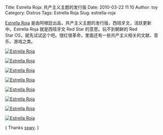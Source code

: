 Title: Estrella Roja: 共产主义主题的发行版
Date: 2010-03-22 11:10
Author: toy
Category: Distros
Tags: Estrella Roja
Slug: estrella-roja

[Estrella Roja](http://www.estrellaroja.info/)
是由阿根廷出品，共产主义主题的发行版，西班牙文，活跃更新中。Estrella
Roja 就是西班牙文 Red Star 的意思。玩不到朝鲜的 Red  
Star
OS，就先试试这个吧。很红很革命，里面还有一些共产主义相关的文献、音乐、游戏之类。

[![Estrella
Roja](http://i.linuxtoy.org/images/2010/03/thumb-estrella-roja.png)](http://i.linuxtoy.org/images/2010/03/estrella-roja.png)

[![Estrella
Roja](http://i.linuxtoy.org/images/2010/03/thumb-estrella-roja-1.png)](http://i.linuxtoy.org/images/2010/03/estrella-roja-1.png)

[![Estrella
Roja](http://i.linuxtoy.org/images/2010/03/thumb-estrella-roja-2.png)](http://i.linuxtoy.org/images/2010/03/estrella-roja-2.png)

[![Estrella
Roja](http://i.linuxtoy.org/images/2010/03/thumb-estrella-roja-3.png)](http://i.linuxtoy.org/images/2010/03/estrella-roja-3.png)

[![Estrella
Roja](http://i.linuxtoy.org/images/2010/03/thumb-estrella-roja-4.png)](http://i.linuxtoy.org/images/2010/03/estrella-roja-4.png)

[![Estrella
Roja](http://i.linuxtoy.org/images/2010/03/thumb-estrella-roja-5.png)](http://i.linuxtoy.org/images/2010/03/estrella-roja-5.png)

[![Estrella
Roja](http://i.linuxtoy.org/images/2010/03/thumb-estrella-roja-6.png)](http://i.linuxtoy.org/images/2010/03/estrella-roja-6.png)

[![Estrella
Roja](http://i.linuxtoy.org/images/2010/03/thumb-estrella-roja-7.png)](http://i.linuxtoy.org/images/2010/03/estrella-roja-7.png)

{ Thanks [sswv](http://blog.linjian.org). }
